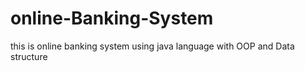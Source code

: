 # online-Banking-System
this is online banking system using java language with  OOP and Data structure
